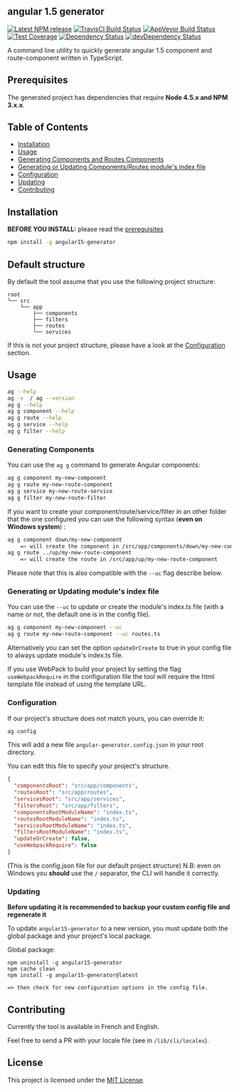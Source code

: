 ## angular 1.5 generator
[![Latest NPM release][npm-badge]][npm-badge-url]
[![TravisCI Build Status][travis-badge]][travis-badge-url]
[![AppVeyor Build Status][appveyor-badge]][appveyor-badge-url]
[![Test Coverage][coveralls-badge]][coveralls-badge-url]
[![Dependency Status][david-badge]][david-badge-url]
[![devDependency Status][david-dev-badge]][david-dev-badge-url]

A command line utility to quickly generate angular 1.5 component and route-component written in TypeScript.

## Prerequisites

The generated project has dependencies that require **Node 4.5.x and NPM 3.x.x**.

## Table of Contents

* [Installation](#installation)
* [Usage](#usage)
* [Generating Components and Routes Components](#generating-components-and-routes-components)
* [Generating or Updating Components/Routes module's index file](#generating-or-updating-componentsroutes-modules-index-file)
* [Configuration](#configuration)
* [Updating](#updating)
* [Contributing](#contributing)

## Installation

**BEFORE YOU INSTALL:** please read the [prerequisites](#prerequisites)
```bash
npm install -g angular15-generator
```

## Default structure

By default the tool assume that you use the following project structure:

    root
    └── src
        └── app
            ├── components
            ├── filters
            ├── routes
            └── services

If this is not your project structure, please have a look at the [Configuration](#configuration) section.

## Usage

```bash
ag --help
ag -v  / ag --version
ag g --help
ag g component --help
ag g route --help
ag g service --help
ag g filter --help
```

### Generating Components

You can use the `ag g` command to generate Angular components:
```bash
ag g component my-new-component
ag g route my-new-route-component
ag g service my-new-route-service
ag g filter my-new-route-filter
```

If you want to create your component/route/service/filter in an other folder that the one configured 
you can use the following syntax (**even on Windows system**) : 
```bash
ag g component down/my-new-component
    => will create the component in /src/app/components/down/my-new-component
ag g route ../up/my-new-route-component
    => will create the route in /src/app/up/my-new-route-component
```
Please note that this is also compatible with the `--uc` flag describe below.

### Generating or Updating module's index file

You can use the `--uc` to update or create the module's index.ts file
(with a name or not, the default one is in the config file).
```bash
ag g component my-new-component --uc
ag g route my-new-route-component --uc routes.ts
```
Alternatively you can set the option `updateOrCreate` to true in your config file to always update module's index.ts file.

If you use WebPack to build your project by setting the flag `useWebpackRequire` in the configuration file 
the tool will require the html template file instead of using the template URL.

### Configuration

If our project's structure does not match yours, you can override it:

```bash
ag config
```

This will add a new file `angular-generator.config.json` in your root directory.

You can edit this file to specify your project's structure.

```json
{
  "componentsRoot": "src/app/components",
  "routesRoot": "src/app/routes",
  "servicesRoot": "src/app/services",
  "filtersRoot": "src/app/filters",
  "componentsRootModuleName": "index.ts",
  "routesRootModuleName": "index.ts",
  "servicesRootModuleName": "index.ts",
  "filtersRootModuleName": "index.ts",
  "updateOrCreate": false,
  "useWebpackRequire": false
}
```
(This is the config.json file for our default project structure)
N.B: even on Windows you **should** use the `/` separator, the CLI will handle it correctly.

### Updating
**Before updating it is recommended to backup your custom config file and regenerate it**

To update `angular15-generator` to a new version, you must update both the global package and your project's local package.

Global package:
```
npm uninstall -g angular15-generator
npm cache clean
npm install -g angular15-generator@latest

=> then check for new configuration options in the config file.
```

## Contributing

Currently the tool is available in French and English.

Feel free to send a PR with your locale file (see in `/lib/cli/locales`).

## License

This project is licensed under the [MIT License](LICENSE).

[npm-badge]: https://img.shields.io/npm/v/angular15-generator.svg
[npm-badge-url]: https://www.npmjs.com/package/angular15-generator
[travis-badge]: https://img.shields.io/travis/JeffLeFoll/angular15-generator/master.svg?label=TravisCI
[travis-badge-url]: https://travis-ci.org/JeffLeFoll/angular15-generator
[appveyor-badge]: https://img.shields.io/appveyor/ci/JeffLeFoll/angular15-generator/master.svg?label=AppVeyor
[appveyor-badge-url]: https://ci.appveyor.com/project/JeffLeFoll/angular15-generator/branch/master
[coveralls-badge]: https://img.shields.io/coveralls/JeffLeFoll/angular15-generator/master.svg
[coveralls-badge-url]: https://coveralls.io/github/JeffLeFoll/angular15-generator
[david-badge]: https://david-dm.org/JeffLeFoll/angular15-generator.svg
[david-badge-url]: https://david-dm.org/JeffLeFoll/angular15-generator
[david-dev-badge]: https://david-dm.org/JeffLeFoll/angular15-generator/dev-status.svg
[david-dev-badge-url]: https://david-dm.org/JeffLeFoll/angular15-generator?type=dev
